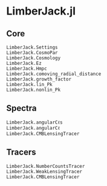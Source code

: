 # LimberJack.jl

## Core

```@docs
LimberJack.Settings
LimberJack.CosmoPar
LimberJack.Cosmology
LimberJack.Ez
LimberJack.Hmpc
LimberJack.comoving_radial_distance
LimberJack.growth_factor
LimberJack.lin_Pk
LimberJack.nonlin_Pk
```

## Spectra

```@docs
LimberJack.angularCℓs
LimberJack.angularCℓ
LimberJack.CMBLensingTracer
```

## Tracers

```@docs
LimberJack.NumberCountsTracer
LimberJack.WeakLensingTracer
LimberJack.CMBLensingTracer
```
